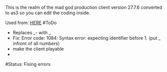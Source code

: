 This is the realm of the mad god production client version 27.7.6 converted to as3 so you can edit the coding inside.

Used from: [HERE](http://www.realmofthemadgod.com/)
#ToDo
* Replaces _- with _
* Fix: Error code: 1084: Syntax error: expecting identifier before 1. (put _ infront of all numbers)
* make the client playable
* 
#Status: Fixing errors
